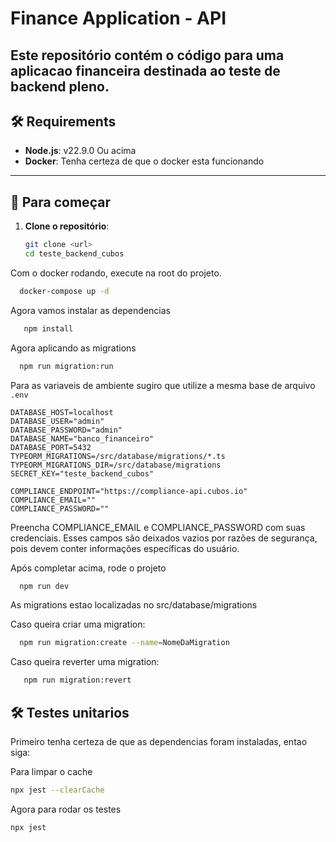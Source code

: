 # Finance Application - API


Este repositório contém o código para uma aplicacao financeira destinada ao teste de backend pleno.
---

## 🛠️ Requirements

- **Node.js**: v22.9.0 Ou acima
- **Docker**: Tenha certeza de que o docker esta funcionando

---

## 🚀 Para começar

1. **Clone o repositório**: 
   ```bash
   git clone <url>
   cd teste_backend_cubos
Com o docker rodando, execute na root do projeto.

```bash
  docker-compose up -d
```

Agora vamos instalar as dependencias
```bash
   npm install
```

Agora aplicando as migrations

```bash
  npm run migration:run
```
Para as variaveis de ambiente sugiro que utilize a mesma base de arquivo `.env`

```dotenv
DATABASE_HOST=localhost
DATABASE_USER="admin"
DATABASE_PASSWORD="admin"
DATABASE_NAME="banco_financeiro"
DATABASE_PORT=5432
TYPEORM_MIGRATIONS=/src/database/migrations/*.ts
TYPEORM_MIGRATIONS_DIR=/src/database/migrations
SECRET_KEY="teste_backend_cubos"

COMPLIANCE_ENDPOINT="https://compliance-api.cubos.io"
COMPLIANCE_EMAIL=""
COMPLIANCE_PASSWORD=""
```
Preencha COMPLIANCE_EMAIL e COMPLIANCE_PASSWORD com suas credenciais. Esses campos são deixados vazios por razões de segurança, pois devem conter informações específicas do usuário.

Após completar acima, rode o projeto

```bash
  npm run dev
```
As migrations estao localizadas no src/database/migrations

Caso queira criar uma migration:
```bash
  npm run migration:create --name=NomeDaMigration
```

Caso queira reverter uma migration:
```bash
   npm run migration:revert
````

## 🛠️ Testes unitarios

Primeiro tenha certeza de que as dependencias foram instaladas, entao siga:

Para limpar o cache
```bash
npx jest --clearCache
```


Agora para rodar os testes
```bash
npx jest
````

